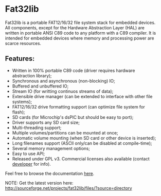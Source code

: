 Fat32lib
========

Fat32lib is a portable FAT12/16/32 file system stack for embedded devices. All components, except for the Hardware Abstraction Layer (HAL) are written in portable ANSI C89 code to any platform with a C89 compiler. It is intended for embedded devices where memory and processing power are scarce resources.


Features:
---------

- Written in 100% portable C89 code (driver requires hardware abstraction library);
- Synchronous and asynchronous (non-blocking) IO;
- Buffered and unbuffered IO;
- Stream IO (for writting continuos streams of data);
- Extensible drive manager (can be extended to interface with other file systems);
- FAT12/16/32 drive formatting support (can optimize file system for flash);
- SD cards (for Microchip's dsPIC but should be easy to port);
- Driver supports any SD card size;
- Multi-threading support;
- Multiple volumes/partitions can be mounted at once;
- Automatic volume mounting (when SD card or other device is inserted);
- Long filenames support (ASCII only/can be disabled at compile-time);
- Several memory management options;
- Easy to use API;
- Released under GPL v3. Commercial licenses also available (contact <a href="mailto:frodriguez.developer@outlook.com">developer</a> for info).

Feel free to browse the documentation <a href="http://fernando-rodriguez.github.io/fat32lib/doc/html/index.html" target="_blank">here</a>.

NOTE: Get the latest version here: http://sourceforge.net/projects/fat32lib/files/?source=directory

